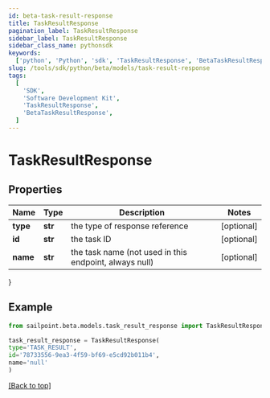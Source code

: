 ```yaml
---
id: beta-task-result-response
title: TaskResultResponse
pagination_label: TaskResultResponse
sidebar_label: TaskResultResponse
sidebar_class_name: pythonsdk
keywords:
  ['python', 'Python', 'sdk', 'TaskResultResponse', 'BetaTaskResultResponse']
slug: /tools/sdk/python/beta/models/task-result-response
tags:
  [
    'SDK',
    'Software Development Kit',
    'TaskResultResponse',
    'BetaTaskResultResponse',
  ]
---
```


# TaskResultResponse

## Properties

| Name | Type | Description | Notes |
| --- | --- | --- | --- |
| **type** | **str** | the type of response reference | [optional] |
| **id** | **str** | the task ID | [optional] |
| **name** | **str** | the task name (not used in this endpoint, always null) | [optional] |

}

## Example

```python
from sailpoint.beta.models.task_result_response import TaskResultResponse

task_result_response = TaskResultResponse(
type='TASK_RESULT',
id='78733556-9ea3-4f59-bf69-e5cd92b011b4',
name='null'
)

```

[[Back to top]](#)
